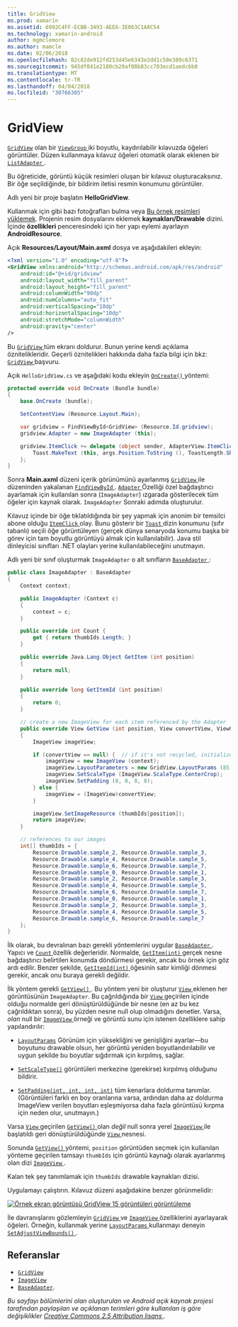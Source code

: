 ```yaml
---
title: GridView
ms.prod: xamarin
ms.assetid: 6992C4FF-ECBB-3493-AEE6-3E063C1A8C54
ms.technology: xamarin-android
author: mgmclemore
ms.author: mamcle
ms.date: 02/06/2018
ms.openlocfilehash: 82c82de912fd253d45e6343e2dd1c50e389c6371
ms.sourcegitcommit: 945df041e2180cb20af08b83cc703ecd1aedc6b0
ms.translationtype: MT
ms.contentlocale: tr-TR
ms.lasthandoff: 04/04/2018
ms.locfileid: "30766305"
---
```

# <a name="gridview"></a>GridView

[`GridView`](https://developer.xamarin.com/api/type/Android.Widget.GridView/) olan bir [ `ViewGroup` ](https://developer.xamarin.com/api/type/Android.Views.ViewGroup/) iki boyutlu, kaydırılabilir kılavuzda öğeleri görüntüler. Düzen kullanmaya kılavuz öğeleri otomatik olarak eklenen bir [ `ListAdapter` ](https://developer.xamarin.com/api/property/Android.App.ListActivity.ListAdapter/).

Bu öğreticide, görüntü küçük resimleri oluşan bir kılavuz oluşturacaksınız. Bir öğe seçildiğinde, bir bildirim iletisi resmin konumunu görüntüler.

Adlı yeni bir proje başlatın **HelloGridView**.

Kullanmak için gibi bazı fotoğrafları bulma veya [Bu örnek resimleri yüklemek](http://developer.android.com/shareables/sample_images.zip). Projenin resim dosyalarını eklemek **kaynakları/Drawable** dizini. İçinde **özellikleri** penceresindeki için her yapı eylemi ayarlayın **AndroidResource**.

Açık **Resources/Layout/Main.axml** dosya ve aşağıdakileri ekleyin:

```xml
<?xml version="1.0" encoding="utf-8"?>
<GridView xmlns:android="http://schemas.android.com/apk/res/android"
    android:id="@+id/gridview"
    android:layout_width="fill_parent"
    android:layout_height="fill_parent"
    android:columnWidth="90dp"
    android:numColumns="auto_fit"
    android:verticalSpacing="10dp"
    android:horizontalSpacing="10dp"
    android:stretchMode="columnWidth"
    android:gravity="center"
/>
```

Bu [ `GridView` ](https://developer.xamarin.com/api/type/Android.Widget.GridView/) tüm ekranı doldurur. Bunun yerine kendi açıklama öznitelikleridir. Geçerli öznitelikleri hakkında daha fazla bilgi için bkz: [ `GridView` ](https://developer.xamarin.com/api/type/Android.Widget.GridView/) başvuru.

Açık `HelloGridView.cs` ve aşağıdaki kodu ekleyin [ `OnCreate()` ](https://developer.xamarin.com/api/member/Android.App.Activity.OnCreate/p/Android.OS.Bundle/) yöntemi:

```csharp
protected override void OnCreate (Bundle bundle)
{
    base.OnCreate (bundle);

    SetContentView (Resource.Layout.Main);

    var gridview = FindViewById<GridView> (Resource.Id.gridview);
    gridview.Adapter = new ImageAdapter (this);

    gridview.ItemClick += delegate (object sender, AdapterView.ItemClickEventArgs args) {
        Toast.MakeText (this, args.Position.ToString (), ToastLength.Short).Show ();
    };
}
```

Sonra **Main.axml** düzeni içerik görünümünü ayarlanmış [ `GridView` ](https://developer.xamarin.com/api/type/Android.Widget.GridView/) ile düzeninden yakalanan [ `FindViewById` ](https://developer.xamarin.com/api/member/Android.App.Activity.FindViewById/). [ `Adapter` ](https://developer.xamarin.com/api/property/Android.Widget.AdapterView.RawAdapter/) Özelliği özel bağdaştırıcı ayarlamak için kullanılan sonra (`ImageAdapter`) ızgarada gösterilecek tüm öğeler için kaynak olarak. `ImageAdapter` Sonraki adımda oluşturulur.

Kılavuz içinde bir öğe tıklatıldığında bir şey yapmak için anonim bir temsilci abone olduğu [ `ItemClick` ](https://developer.xamarin.com/api/event/Android.Widget.AdapterView.ItemClick/) olay.
Bunu gösterir bir [ `Toast` ](https://developer.xamarin.com/api/type/Android.Widget.Toast/) dizin konumunu (sıfır tabanlı) seçili öğe görüntüleyen (gerçek dünya senaryoda konumu başka bir görev için tam boyutlu görüntüyü almak için kullanılabilir). Java stil dinleyicisi sınıfları .NET olayları yerine kullanılabileceğini unutmayın.

Adlı yeni bir sınıf oluşturmak `ImageAdapter` o alt sınıfların [ `BaseAdapter` ](https://developer.xamarin.com/api/type/Android.Widget.BaseAdapter/):

```csharp
public class ImageAdapter : BaseAdapter
{
    Context context;

    public ImageAdapter (Context c)
    {
        context = c;
    }

    public override int Count {
        get { return thumbIds.Length; }
    }

    public override Java.Lang.Object GetItem (int position)
    {
        return null;
    }

    public override long GetItemId (int position)
    {
        return 0;
    }

    // create a new ImageView for each item referenced by the Adapter
    public override View GetView (int position, View convertView, ViewGroup parent)
    {
        ImageView imageView;

        if (convertView == null) {  // if it's not recycled, initialize some attributes
            imageView = new ImageView (context);
            imageView.LayoutParameters = new GridView.LayoutParams (85, 85);
            imageView.SetScaleType (ImageView.ScaleType.CenterCrop);
            imageView.SetPadding (8, 8, 8, 8);
        } else {
            imageView = (ImageView)convertView;
        }

        imageView.SetImageResource (thumbIds[position]);
        return imageView;
    }

    // references to our images
    int[] thumbIds = {
        Resource.Drawable.sample_2, Resource.Drawable.sample_3,
        Resource.Drawable.sample_4, Resource.Drawable.sample_5,
        Resource.Drawable.sample_6, Resource.Drawable.sample_7,
        Resource.Drawable.sample_0, Resource.Drawable.sample_1,
        Resource.Drawable.sample_2, Resource.Drawable.sample_3,
        Resource.Drawable.sample_4, Resource.Drawable.sample_5,
        Resource.Drawable.sample_6, Resource.Drawable.sample_7,
        Resource.Drawable.sample_0, Resource.Drawable.sample_1,
        Resource.Drawable.sample_2, Resource.Drawable.sample_3,
        Resource.Drawable.sample_4, Resource.Drawable.sample_5,
        Resource.Drawable.sample_6, Resource.Drawable.sample_7
    };
}
```

İlk olarak, bu devralınan bazı gerekli yöntemlerini uygular [ `BaseAdapter` ](https://developer.xamarin.com/api/type/Android.Widget.BaseAdapter/). Yapıcı ve [ `Count` ](https://developer.xamarin.com/api/property/Android.Widget.BaseAdapter.Count/) özellik değerleridir. Normalde, [ `GetItem(int)` ](https://developer.xamarin.com/api/member/Android.Widget.BaseAdapter.GetItem/) gerçek nesne bağdaştırıcı belirtilen konumda döndürmesi gerekir, ancak bu örnek için göz ardı edilir. Benzer şekilde, [ `GetItemId(int)` ](https://developer.xamarin.com/api/member/Android.Widget.BaseAdapter.GetItemId/) öğesinin satır kimliği dönmesi gerekir, ancak onu buraya gerekli değildir.

İlk yöntem gerekli [ `GetView()` ](https://developer.xamarin.com/api/member/Android.Widget.BaseAdapter.GetView/).
Bu yöntem yeni bir oluşturur [ `View` ](https://developer.xamarin.com/api/type/Android.Views.View/) eklenen her görüntüsünün `ImageAdapter`. Bu çağrıldığında bir [ `View` ](https://developer.xamarin.com/api/type/Android.Views.View/) geçirilen içinde olduğu normalde geri dönüştürüldüğünde bir nesne (en az bu kez çağrıldıktan sonra), bu yüzden nesne null olup olmadığını denetler. Varsa, *olan* null bir [ `ImageView` ](https://developer.xamarin.com/api/type/Android.Widget.ImageView/) örneği ve görüntü sunu için istenen özelliklere sahip yapılandırılır:

- [`LayoutParams`](https://developer.xamarin.com/api/property/Android.Views.View.LayoutParameters/) Görünüm için yüksekliğini ve genişliğini ayarlar&mdash;bu boyutunu drawable olsun, her görüntü yeniden boyutlandırılabilir ve uygun şekilde bu boyutlar sığdırmak için kırpılmış, sağlar.

- [`SetScaleType()`](https://developer.xamarin.com/api/member/Android.Widget.ImageView.SetScaleType/) görüntüleri merkezine (gerekirse) kırpılmış olduğunu bildirir.

- [`SetPadding(int, int, int, int)`](https://developer.xamarin.com/api/member/Android.Views.View.SetPadding/) tüm kenarlara doldurma tanımlar. (Görüntüleri farklı en boy oranlarına varsa, ardından daha az doldurma ImageView verilen boyutları eşleşmiyorsa daha fazla görüntüsü kırpma için neden olur, unutmayın.)

Varsa [ `View` ](https://developer.xamarin.com/api/type/Android.Views.View/) geçirilen [ `GetView()` ](https://developer.xamarin.com/api/member/Android.Widget.BaseAdapter.GetView/) olan *değil* null sonra yerel [ `ImageView` ](https://developer.xamarin.com/api/type/Android.Widget.ImageView/) ile başlatıldı geri dönüştürüldüğünde [ `View` ](https://developer.xamarin.com/api/type/Android.Views.View/) nesnesi.

Sonunda [ `GetView()` ](https://developer.xamarin.com/api/member/Android.Widget.BaseAdapter.GetView/) yöntemi, `position` görüntüden seçmek için kullanılan yönteme geçirilen tamsayı `thumbIds` için görüntü kaynağı olarak ayarlanmış olan dizi [ `ImageView` ](https://developer.xamarin.com/api/type/Android.Widget.ImageView/).

Kalan tek şey tanımlamak için `thumbIds` drawable kaynakları dizisi.

Uygulamayı çalıştırın. Kılavuz düzeni aşağıdakine benzer görünmelidir:

[![Örnek ekran görüntüsü GridView 15 görüntüleri görüntüleme](grid-view-images/helloviews4.png)](grid-view-images/helloviews4.png#lightbox)

İle davranışlarını gözlemleyin [ `GridView` ](https://developer.xamarin.com/api/type/Android.Widget.GridView/) ve [ `ImageView` ](https://developer.xamarin.com/api/type/Android.Widget.ImageView/) özelliklerini ayarlayarak öğeleri. Örneğin, kullanmak yerine [ `LayoutParams` ](https://developer.xamarin.com/api/property/Android.Views.View.LayoutParameters/) kullanmayı deneyin [ `SetAdjustViewBounds()` ](https://developer.xamarin.com/api/member/Android.Widget.ImageView.SetAdjustViewBounds/).


## <a name="references"></a>Referanslar

-   [`GridView`](https://developer.xamarin.com/api/type/Android.Widget.GridView/) 
-   [`ImageView`](https://developer.xamarin.com/api/type/Android.Widget.ImageView/)
-   [`BaseAdapter`](https://developer.xamarin.com/api/type/Android.Widget.BaseAdapter/).

*Bu sayfayı bölümlerini olan oluşturulan ve Android açık kaynak projesi tarafından paylaşılan ve açıklanan terimleri göre kullanılan iş göre değişiklikler*
[*Creative Commons 2.5 Attribution lisans* ](http://creativecommons.org/licenses/by/2.5/).
